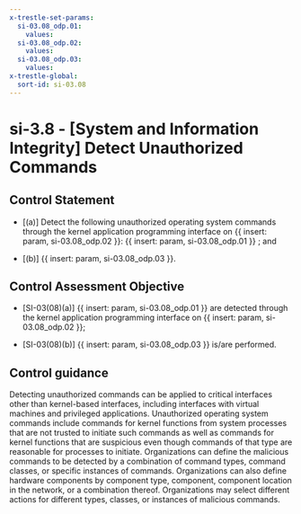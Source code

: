 ```yaml
---
x-trestle-set-params:
  si-03.08_odp.01:
    values:
  si-03.08_odp.02:
    values:
  si-03.08_odp.03:
    values:
x-trestle-global:
  sort-id: si-03.08
---
```


# si-3.8 - \[System and Information Integrity\] Detect Unauthorized Commands

## Control Statement

- \[(a)\] Detect the following unauthorized operating system commands through the kernel application programming interface on {{ insert: param, si-03.08_odp.02 }}: {{ insert: param, si-03.08_odp.01 }} ; and

- \[(b)\]  {{ insert: param, si-03.08_odp.03 }}.

## Control Assessment Objective

- \[SI-03(08)(a)\]  {{ insert: param, si-03.08_odp.01 }} are detected through the kernel application programming interface on {{ insert: param, si-03.08_odp.02 }};

- \[SI-03(08)(b)\]  {{ insert: param, si-03.08_odp.03 }} is/are performed.

## Control guidance

Detecting unauthorized commands can be applied to critical interfaces other than kernel-based interfaces, including interfaces with virtual machines and privileged applications. Unauthorized operating system commands include commands for kernel functions from system processes that are not trusted to initiate such commands as well as commands for kernel functions that are suspicious even though commands of that type are reasonable for processes to initiate. Organizations can define the malicious commands to be detected by a combination of command types, command classes, or specific instances of commands. Organizations can also define hardware components by component type, component, component location in the network, or a combination thereof. Organizations may select different actions for different types, classes, or instances of malicious commands.
